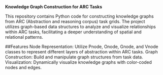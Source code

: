 ##
**Knowledge Graph Construction for ARC Tasks**

This repository contains Python code for constructing knowledge graphs from ARC (Abstraction and reasoning corpus) task grids. The project utilizes graph-based data structures to analyze and visualize relationships within ARC tasks, facilitating a deeper understanding of spatial and relational patterns.


##Features
Node Representation: Utilize Pnode, Onode, Gnode, and Vnode classes to represent different layers of abstraction within ARC tasks.
Graph Construction: Build and manipulate graph structures from task data.
Visualization: Dynamically visualize knowledge graphs with color-coded nodes and edges.
